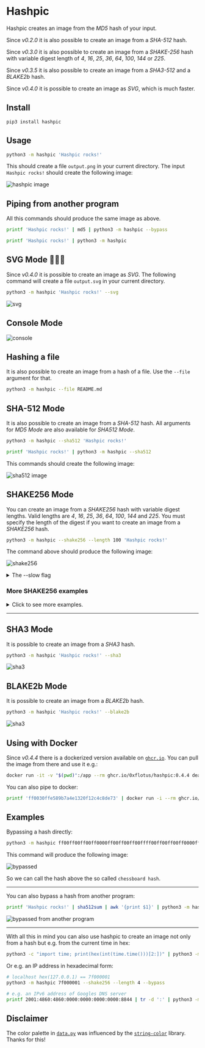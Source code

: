 # Hashpic

Hashpic creates an image from the *MD5* hash of your input.

Since _v0.2.0_ it is also possible to create an image from a *SHA-512* hash.

Since _v0.3.0_ it is also possible to create an image from a *SHAKE-256* hash with variable digest length of _4_, _16_, _25_, _36_, _64_, _100_, _144_ or _225_.

Since _v0.3.5_ it is also possible to create an image from a *SHA3-512* and a *BLAKE2b* hash.

Since _v0.4.0_ it is possible to create an image as *SVG*, which is much faster.

## Install

`pip3 install hashpic`

## Usage

```bash
python3 -m hashpic 'Hashpic rocks!'
```

This should create a file `output.png` in your current directory. 
The input `Hashpic rocks!` should create the following image:

![hashpic image](./docs/rocks.png)

## Piping from another program

All this commands should produce the same image as above.

```bash
printf 'Hashpic rocks!' | md5 | python3 -m hashpic --bypass

printf 'Hashpic rocks!' | python3 -m hashpic
```

## SVG Mode 🎉🎉🎉

Since _v0.4.0_ it is possible to create an image as *SVG*. The following command will create a file `output.svg` in your current directory. 

```bash
python3 -m hashpic 'Hashpic rocks!' --svg
```

![svg](./docs/rocks_on_svg.svg)

## Console Mode

![console](./docs/console.png)

## Hashing a file

It is also possible to create an image from a hash of a file. Use the `--file` argument for that.

```bash
python3 -m hashpic --file README.md
```

## SHA-512 Mode

It is also possible to create an image from a *SHA-512* hash. All arguments for *MD5 Mode* are also available for *SHA512 Mode*.

```bash
python3 -m hashpic --sha512 'Hashpic rocks!'

printf 'Hashpic rocks!' | python3 -m hashpic --sha512
```

This commands should create the following image:

![sha512 image](./docs/rocks_on_sha512.png)

## SHAKE256 Mode

You can create an image from a *SHAKE256* hash with variable digest lengths. Valid lengths are _4_, _16_, _25_, _36_, _64_, _100_, _144_ and _225_. You must specify the length of the digest if you want to create an image from a *SHAKE256* hash.

```bash
python3 -m hashpic --shake256 --length 100 'Hashpic rocks!'
```

The command above should produce the following image:

![shake256](./docs/shake256/100.png)

<details>
  <summary>The --slow flag</summary>

#### `--slow` flag

You can use the `--slow` flag to run a generalized method instead of a hardcoded one. But this have some performance issues.

Hardcoded:

![hardcoded](./docs/shake256/perf/hardcoded.png)

Generalized:

![hardcoded](./docs/shake256/perf/generalized.png)

Since _v0.4.0_ it is possible to create an image as *SVG*. Creating SVG files is blazingly fast:

![svg](./docs/shake256/perf/svg.png)

</details>

### More SHAKE256 examples

<details>
  <summary>Click to see more examples.</summary>

  ### Digest Length of 4
  
  ```bash
  python3 -m hashpic --shake256 --length 4 'Hashpic rocks!'
  ```

  ![shake256](./docs/shake256/4.png)

  ### Digest Length of 16

  ```bash
  python3 -m hashpic --shake256 --length 16 'Hashpic rocks!'
  ```
  ![shake256](./docs/shake256/16.png)

  ### Digest Length of 25

  ```bash
  python3 -m hashpic --shake256 --length 25 'Hashpic rocks!'
  ```

  ![shake256](./docs/shake256/25.png)

  ### Digest Length of 36

  ```bash
  python3 -m hashpic --shake256 --length 36 'Hashpic rocks!'
  ```

  ![shake256](./docs/shake256/36.png)

  ### Digest Length of 64

  ```bash
  python3 -m hashpic --shake256 --length 64 'Hashpic rocks!'
  ```

  ![shake256](./docs/shake256/64.png)

  ### Digest Length of 225

  Maybe this command will take a few seconds to complete.

  ```bash
  python3 -m hashpic --shake256 --length 225 'Hashpic rocks!'
  ```

  ![shake256](./docs/shake256/225.png)
</details>
<hr/>

## SHA3 Mode

It is possible to create an image from a *SHA3* hash. 

```bash
python3 -m hashpic 'Hashpic rocks!' --sha3
```

![sha3](./docs/rocks_on_sha3.png)

## BLAKE2b Mode

It is possible to create an image from a *BLAKE2b* hash. 

```bash
python3 -m hashpic 'Hashpic rocks!' --blake2b
```

![sha3](./docs/rocks_on_blake2b.png)

## Using with Docker

Since _v0.4.4_ there is a dockerized version available on [`ghcr.io`](https://github.com/0xflotus/hashpic/pkgs/container/hashpic). You can pull the image from there and use it e.g.:

```bash
docker run -it -v "$(pwd)":/app --rm ghcr.io/0xflotus/hashpic:0.4.4 deadbeef --bypass --shake256 --length 4
```

You can also pipe to docker:

```bash
printf 'ff0030ffe589b7a4e1320f12c4c8de73' | docker run -i --rm ghcr.io/0xflotus/hashpic:0.4.6 -c --shake256 --length 16 --bypass
```

## Examples

Bypassing a hash directly:

```bash
python3 -m hashpic ff00ff00ff00ff0000ff00ff00ff00ffff00ff00ff00ff0000ff00ff00ff00ffff00ff00ff00ff0000ff00ff00ff00ffff00ff00ff00ff0000ff00ff00ff00ff --bypass --sha512
```

This command will produce the following image:

![bypassed](./docs/bypassed.png)

So we can call the hash above the so called `chessboard hash`.

<hr>

You can also bypass a hash from another program:

```bash
printf 'Hashpic rocks!' | sha512sum | awk '{print $1}' | python3 -m hashpic --sha512 -c --bypass 
```

![bypassed from another program](./docs/bypassed_pipe.svg)

<hr>

With all this in mind you can also use hashpic to create an image not only from a hash but e.g. from the current time in hex:

```bash
python3 -c "import time; print(hex(int(time.time()))[2:])" | python3 -m hashpic --shake256 --length 4 --bypass
```

Or e.g. an IP address in hexadecimal form:

```bash
# localhost hex(127.0.0.1) == 7f000001
python3 -m hashpic 7f000001 --shake256 --length 4 --bypass

# e.g. an IPv6 address of Googles DNS server
printf 2001:4860:4860:0000:0000:0000:0000:8844 | tr -d ':' | python3 -m hashpic --bypass 
```

## Disclaimer

The color palette in [`data.py`](./hashpic/data.py) was influenced by the [`string-color`](https://gitlab.com/shindagger/string-color) library. 
Thanks for this!
